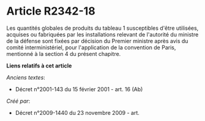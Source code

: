 # Article R2342-18

Les quantités globales de produits du tableau 1 susceptibles d'être utilisées, acquises ou fabriquées par les installations
relevant de l'autorité du ministre de la défense sont fixées par décision du Premier ministre après avis du comité
interministériel, pour l'application de la convention de Paris, mentionné à la section 4 du présent chapitre.

**Liens relatifs à cet article**

_Anciens textes_:

  - Décret n°2001-143 du 15 février 2001 - art. 16 (Ab)

_Créé par_:

  - Décret n°2009-1440 du 23 novembre 2009 - art.
